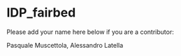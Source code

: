 # IDP_fairbed

Please add your name here below if you are a contributor:

Pasquale Muscettola, Alessandro Latella
